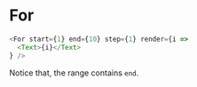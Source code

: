 # For

```js
<For start={1} end={10} step={1} render={i =>
  <Text>{i}</Text>
} />
```

Notice that, the range contains `end`.
